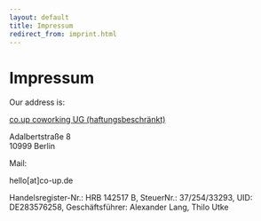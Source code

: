 ```yaml
---
layout: default
title: Impressum
redirect_from: imprint.html
---
```


# Impressum

<div class="vcard contact">
  <p class="left">Our address is:</p>
  <p class="right">
     <span class="org"><a href="http://co-up.de" title="co.up coworking UG (haftungsbeschränkt)"> co.up coworking UG (haftungsbeschränkt)</a></span>
     <span class="adr">
      <div class="street-address">Adalbertstraße 8</div>
      <span class="postal-code">10999</span> <span class="locality">Berlin</span>
    </span>
  </p>
  <p class="left">Mail:</p>
  <p class="right">hello[at]co-up.de</p>
</div>

Handelsregister-Nr.: HRB 142517 B, SteuerNr.: 37/254/33293, UID: DE283576258, Geschäftsführer: Alexander Lang, Thilo Utke

